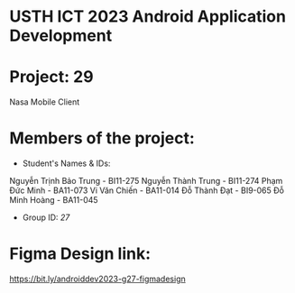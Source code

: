 USTH ICT 2023 Android Application Development
==============================================
Project: 29
============

Nasa Mobile Client

Members of the project:
=======================

* Student's Names & IDs:

Nguyễn Trịnh Bảo Trung - BI11-275
Nguyễn Thành Trung - BI11-274
Phạm Đức Minh - BA11-073
Vi Văn Chiến - BA11-014
Đỗ Thành Đạt - BI9-065
Đỗ Minh Hoàng - BA11-045

* Group ID: *27*

Figma Design link:
===================
https://bit.ly/androiddev2023-g27-figmadesign
